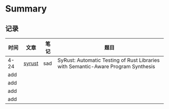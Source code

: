 # Summary

## 记录


| 时间 | 文章                             | 笔记 | 题目                                                                              |
| ---- | -------------------------------- | ---- | --------------------------------------------------------------------------------- |
| 4-24 | [syrust](./SyRust/syrust-tr.pdf) | sad  | SyRust: Automatic Testing of Rust Libraries with Semantic-Aware Program Synthesis |
| add  |                                  |      |                                                                                   |
| add  |                                  |      |                                                                                   |
| add  |                                  |      |                                                                                   |
| add  |                                  |      |                                                                                   |
